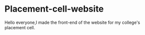 # Placement-cell-website
Hello everyone,I made the front-end of the website for my college's placement cell.
